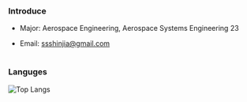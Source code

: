 ### Introduce
- Major: Aerospace Engineering, Aerospace Systems Engineering 23

- Email: ssshinjia@gmail.com

#

### Languges
![Top Langs](https://github-readme-stats.vercel.app/api/top-langs/?username=shinjiaaa&layout=compact)
